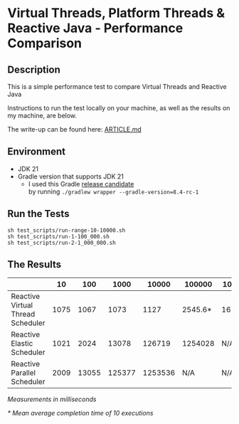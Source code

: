 # Virtual Threads, Platform Threads & Reactive Java - Performance Comparison

## Description
This is a simple performance test to compare Virtual Threads and Reactive Java

Instructions to run the test locally on your machine, as well as the results on my machine, are below.

The write-up can be found here: [ARTICLE.md](ARTICLE.md)

## Environment

-  JDK 21
-  Gradle version that supports JDK 21
   - I used this Gradle [release candidate](https://docs.gradle.org/8.4-rc-1/release-notes.html)  
   by running `./gradlew wrapper --gradle-version=8.4-rc-1`

## Run the Tests

```shell
sh test_scripts/run-range-10-10000.sh
sh test_scripts/run-1-100_000.sh
sh test_scripts/run-2-1_000_000.sh
```

## The Results

|                                   | 10   | 100   | 1000   | 10000    | 100000    | 1000000   |
| --------------------------------- | ---- | ----- | ------ |----------|-----------|-----------|
| Reactive Virtual Thread Scheduler | 1075 | 1067  | 1073   | 1127     | 2545.6*   | 16156.5*  |
| Reactive Elastic Scheduler        | 1021 | 2024  | 13078  | 126719   | 1254028   | N/A       |
| Reactive Parallel Scheduler       | 2009 | 13055 | 125377 | 1253536  | N/A       | N/A       |

_Measurements in milliseconds_

_\* Mean average completion time of 10 executions_